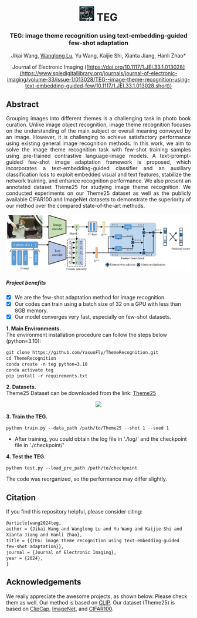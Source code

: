<div align="center">
<h1>
  <img src="assets/TEG_logo.png" width="40"/>
  TEG
</h1>
<h3>TEG: image theme recognition using text-embedding-guided few-shot adaptation</h3>

Jikai Wang, [Wanglong Lu](https://longlongaaago.github.io/), Yu Wang, Kaijie Shi, Xianta Jiang, Hanli Zhao\*

Journal of Electronic Imaging ([https://doi.org/10.1117/1.JEI.33.1.013028](https://www.spiedigitallibrary.org/journals/journal-of-electronic-imaging/volume-33/issue-1/013028/TEG--image-theme-recognition-using-text-embedding-guided-few/10.1117/1.JEI.33.1.013028.short))

</div>

## Abstract
<div style="text-align: justify"> Grouping images into different themes is a challenging task in photo book curation. Unlike image object recognition, image theme recognition focuses on the understanding of the main subject or overall meaning conveyed by an image. However, it is challenging to achieve satisfactory performance using existing general image recognition methods. In this work, we aim to solve the image theme recognition task with few-shot training samples using pre-trained contrastive language-image models. A text-prompt-guided few-shot image adaptation framework is proposed, which incorporates a text-embedding-guided classifier and an auxiliary classification loss to exploit embedded visual and text features, stabilize the network training, and enhance recognition performance. We also present an annotated dataset Theme25 for studying image theme recognition. We conducted experiments on our Theme25 dataset as well as the publicly available CIFAR100 and ImageNet datasets to demonstrate the superiority of our method over the compared state-of-the-art methods.</div>

<p align="center">
  <img src="assets/framework.png" width="800"/>
</p>

##### Project benefits
- [x] We are the few-shot adaptation method for image recognition.
- [x] Our codes can train using a batch size of 32 on a GPU with less than 8GB memory.
- [x] Our model converges very fast, especially on few-shot datasets.

**1. Main Environments.** </br>
The environment installation procedure can follow the steps below (python=3.10):</br>
```
git clone https://github.com/YasuoFly/ThemeRecognition.git
cd ThemeRecognition
conda create -n teg python=3.10
conda activate teg
pip install -r requirements.txt
```

**2. Datasets.** </br>
Theme25 Dataset can be downloaded from the link: [Theme25](https://drive.google.com/file/d/1B3CD4iv4PJEuiB16_stwfroz5TtH0W1F/view?usp=drive_link)

<p align="center">
  <img src="assets/dataset_example.png" width="800"/>
</p>

**3. Train the TEG.**
```
python train.py --data_path /path/to/Theme25 --shot 1 --seed 1
```
- After training, you could obtain the log file in './log/' and the checkpoint file in './checkpoint/'

**4. Test the TEG.**
```
python test.py --load_pre_path /path/to/checkpoint
```
The code was reorganized, so the performance may differ slightly.

## Citation
If you find this repository helpful, please consider citing: </br>
```
@article{wang2024teg,
author = {Jikai Wang and Wanglong Lu and Yu Wang and Kaijie Shi and Xianta Jiang and Hanli Zhao},
title = {{TEG: image theme recognition using text-embedding-guided few-shot adaptation}},
journal = {Journal of Electronic Imaging},
year = {2024},
}
```
## Acknowledgements
We really appreciate the awesome projects, as shown below. Please check them as well.
Our method is based on [CLIP](https://github.com/openai/CLIP).
Our dataset (Theme25) is based on [ClipCap](https://github.com/rmokady/CLIP_prefix_caption), [ImageNet](https://image-net.org/), and [CIFAR100](https://www.cs.toronto.edu/~kriz/cifar.html).

